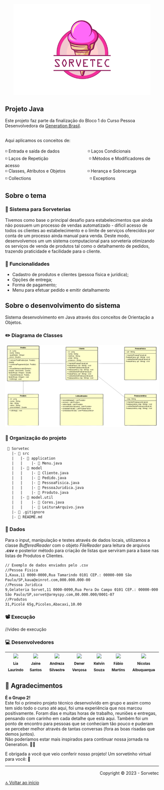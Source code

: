 <div align="center">
<img src="/logo.png" alt="drawing"width="450"/>
</div>

## Projeto Java ##

<div id='inicio'/> 

Este projeto faz parte da finalização do Bloco 1 do Curso Pessoa Desenvolvedora da [Generation Brasil](https://brazil.generation.org/).

<br>Aqui aplicamos os conceitos de:
<br>
<br>
◽️ Entrada e saída de dados⠀⠀⠀⠀⠀⠀⠀⠀⠀◽️ Laços Condicionais
<br>
◽️ Laços de Repetição⠀⠀⠀⠀⠀⠀⠀⠀⠀⠀⠀⠀⠀◽️ Métodos e Modificadores de acesso
<br>
◽️ Classes, Atributos e Objetos⠀⠀⠀⠀⠀⠀⠀◽️ Herança e Sobrecarga
<br>
◽️ Collections⠀⠀⠀⠀⠀⠀⠀⠀⠀⠀⠀⠀⠀⠀⠀⠀⠀ ⠀ ◽️ Exceptions


## Sobre o tema ##  
### 🍧 Sistema para Sorveterias ###
Tivemos como base o principal desafio para estabelecimentos que ainda não possuem um processo de vendas automatizado - dificil acesso de todos os clientes ao estabelecimento e o limite de serviços oferecidos por conta de um processo ainda manual para venda. Deste modo, desenvolvemos um um sistema computacional para sorveteria otimizando os serviços de venda de produtos tal como o detalhamento de pedidos, trazendo praticidade e facilidade para o cliente. 

### 📑 Funcionalidades ###
- Cadastro de produtos e clientes (pessoa física e jurídica);
- Opções de entrega;
- Forma de pagamento;
- Menu para efetuar pedido e emitir detalhamento

## Sobre o desenvolvimento do sistema ##
Sistema desenvolvimento em Java através dos conceitos de Orientação a Objetos.

### ✏️ Diagrama de Classes ###
<div align="center">
<img src="/diagrama-de-classes.png" alt="drawing"width="700"/>
</div>

### 📏 Organização do projeto ###

```
 📁 Sorvetec
   |- 📁 src
   |   |- 📁 application
   |   |    |- 📑 Menu.java
   |   |- 📁 model
   |   |    |- 📑 Cliente.java
   |   |    |- 📑 Pedido.java
   |   |    |- 📑 PessoaFisica.java
   |   |    |- 📑 PessoaJuridica.java
   |   |    |- 📑 Produto.java
   |   |- 📁 model.util
   |   |    |- 📑 Cores.java
   |   |    |- 📑 LeituraArquivo.java
   |- 📑 .gitignore
   |- 📑 README.md
```

### 🎲 Dados ###
Para o input, manipulação e testes através de dados locais, utilizamos a classe *BufferedReader* com o objeto *FileReader* para leitura de arquivos **.csv** e posterior método para criação de listas que serviram para a base nas listas de Produtos e Clientes.

```
// Exemplo de dados enviados pelo .csv 
//Pessoa Fisica
1,Kaua,11 0000-0000,Rua Tamarindo 0101 CEP.: 00000-000 São Paulo/SP,kaua@einrot.com,000.000.000-00
//Pessoa Juridica
9,Gelateria Sorvet,11 0000-0090,Rua Pera Do Campo 0101 CEP.: 00000-000 São Paulo/SP,sorvet@armyspy.com,00.000.000/0001-07
//Produtos
31,Picolé 65g,Picoles,Abacaxi,10.00
```

### 📽 Execução ###
//video de execução

### 💻 Desenvolvedores ###

[<img src="https://avatars.githubusercontent.com/u/97362216?v=4" width=100 > <br> <sub> Lia Laurindo </sub>](https://github.com/lialaurindo) | [<img src="https://avatars.githubusercontent.com/u/100010843?v=4" width=100 > <br> <sub> Jaine Santos</sub>](https://github.com/JaineSantos0) | [<img src="https://avatars.githubusercontent.com/u/123555504?v=4" width=100 > <br> <sub> Andreza Silvestre </sub>](https://github.com/Deekahass) | [<img src="https://avatars.githubusercontent.com/u/105376533?v=4=" width=100 > <br> <sub> Dener Verçosa </sub>](https://github.com/denervercosa) | [<img src="https://avatars.githubusercontent.com/u/114762538?v=4" width=100 > <br> <sub> Kelvin Souza </sub>](https://github.com/KeelvinW) | [<img src="https://avatars.githubusercontent.com/u/123783746?v=4" width=100 > <br> <sub> Fábio Martins </sub>](https://github.com/martinsdfabio) | [<img src="https://avatars.githubusercontent.com/u/123500218?v=4" width=100 > <br> <sub> Nicolas Albuquerque</sub>](https://github.com/NicolasAlbuquerque)
| :---: | :---: | :---: | :---: | :---: | :---: | :---: |


## 💟 Agradecimentos ##
**É o Grupo 2!**
<br>Este foi o primeiro projeto técnico desenvolvido em grupo e assim como tem sido todo o curso até aqui, foi uma experiência que nos marcou positivamente.
Foram dias e muitas horas de trabalho, reuniões e entregas, pensando com carinho em cada detalhe que está aqui. Também foi um ponto de encontro para pessoas que se conheciam tão pouco e puderam se perceber melhor através de tantas conversas (fora as boas risadas que demos juntos). 
<br>Não poderíamos estar mais inspirados para continuar nossa jornada na Generation. 💙🧡

E obrigada a você que veio conferir nosso projeto! Um sorvetinho virtual para você: 🍦

---
<div align="right">
Copyright ©️ 2023 - Sorvetec
</div>

[🔝 Voltar ao início](#inicio)

